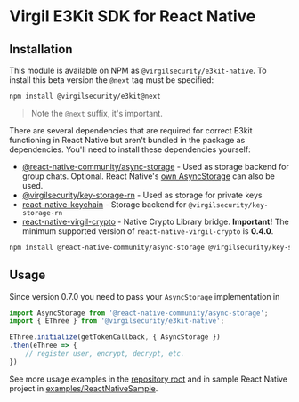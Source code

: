 # Virgil E3Kit SDK for React Native

## Installation

This module is available on NPM as `@virgilsecurity/e3kit-native`. To install this beta version the `@next` tag must be specified:

```sh
npm install @virgilsecurity/e3kit@next
```

> Note the `@next` suffix, it's important.

There are several dependencies that are required for correct E3kit functioning in React Native but aren't bundled in the package as dependencies.
You'll need to install these dependencies yourself:

* [@react-native-community/async-storage](https://github.com/react-native-community/async-storage) - Used as storage backend for group chats. Optional. React Native's [own AsyncStorage](https://facebook.github.io/react-native/docs/asyncstorage) can also be used.
* [@virgilsecurity/key-storage-rn](https://github.com/VirgilSecurity/virgil-key-storage-rn) - Used as storage for private keys
* [react-native-keychain](https://github.com/oblador/react-native-keychain) - Storage backend for `@virgilsecurity/key-storage-rn`
* [react-native-virgil-crypto](https://github.com/VirgilSecurity/react-native-virgil-crypto) - Native Crypto Library bridge. **Important!** The minimum supported version of `react-native-virgil-crypto` is **0.4.0**.

```sh
npm install @react-native-community/async-storage @virgilsecurity/key-storage-rn react-native-keychain react-native-virgil-crypto
```

## Usage

Since version 0.7.0 you need to pass your `AsyncStorage` implementation in

```js
import AsyncStorage from '@react-native-community/async-storage';
import { EThree } from '@virgilsecurity/e3kit-native';

EThree.initialize(getTokenCallback, { AsyncStorage })
.then(eThree => {
    // register user, encrypt, decrypt, etc.
})
```

See more usage examples in the [repository root]() and in sample React Native project in [examples/ReactNativeSample](https://github.com/VirgilSecurity/virgil-e3kit-js/tree/master/examples/ReactNativeSample).


